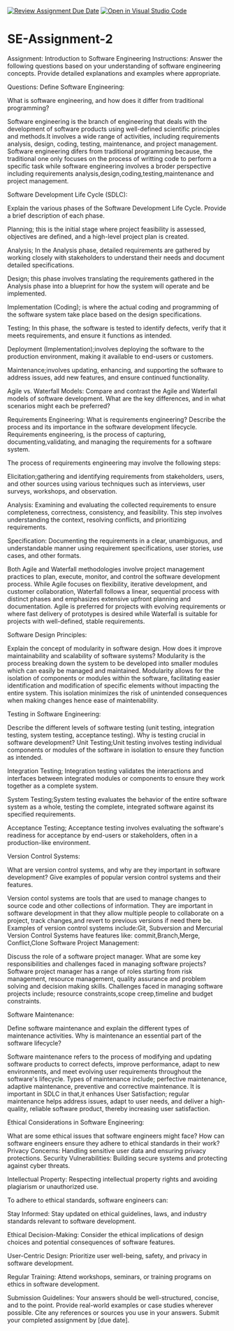 [![Review Assignment Due Date](https://classroom.github.com/assets/deadline-readme-button-24ddc0f5d75046c5622901739e7c5dd533143b0c8e959d652212380cedb1ea36.svg)](https://classroom.github.com/a/-ucQIGTc)
[![Open in Visual Studio Code](https://classroom.github.com/assets/open-in-vscode-718a45dd9cf7e7f842a935f5ebbe5719a5e09af4491e668f4dbf3b35d5cca122.svg)](https://classroom.github.com/online_ide?assignment_repo_id=15221875&assignment_repo_type=AssignmentRepo)
# SE-Assignment-2
Assignment: Introduction to Software Engineering
Instructions:
Answer the following questions based on your understanding of software engineering concepts. Provide detailed explanations and examples where appropriate.

Questions:
Define Software Engineering:

What is software engineering, and how does it differ from traditional programming?

Software engineering is the branch of engineering that deals with  the development of software products using well-defined scientific principles and methods.It involves a wide range of activities, including requirements analysis, design, coding, testing, maintenance, and project management.
Software engineering difers from traditional programming because, the traditional one only focuses on the process of writting code to perform a specific task while software engineering involves a broder perspective including requirements analysis,design,coding,testing,maintenance and project management.

Software Development Life Cycle (SDLC):

Explain the various phases of the Software Development Life Cycle. Provide a brief description of each phase.

Planning; this is the initial stage where project feasibility is assessed, objectives are defined, and a high-level project plan is created.

Analysis; In the Analysis phase, detailed requirements are gathered by working closely with stakeholders to understand their needs and document detailed specifications.


 Design; this phase involves translating the requirements gathered in the Analysis phase into a blueprint for how the system will operate and be implemented.

 Implementation (Coding); is where the actual coding and programming of the software system take place based on the design specifications.

Testing; In this phase, the software is tested to identify defects, verify that it meets requirements, and ensure it functions as intended.

 Deployment (Implementation);involves deploying the software to the production environment, making it available to end-users or customers.

Maintenance;involves updating, enhancing, and supporting the software to address issues, add new features, and ensure continued functionality.

Agile vs. Waterfall Models:
Compare and contrast the Agile and Waterfall models of software development. What are the key differences, and in what scenarios might each be preferred?

Requirements Engineering:
What is requirements engineering? Describe the process and its importance in the software development lifecycle.
Requirements engineering, is the process of capturing, documenting,validating, and managing the requirements for a software system.

The process of requirements engineering may involve the following steps:

Elicitation;gathering and identifying requirements from stakeholders, users, and other sources using various techniques such as interviews, user surveys, workshops, and observation.

Analysis: Examining and evaluating the collected requirements to ensure completeness, correctness, consistency, and feasibility. This step involves understanding the context, resolving conflicts, and prioritizing requirements.

Specification: Documenting the requirements in a clear, unambiguous, and understandable manner using requirement specifications, user stories, use cases, and other formats.

Both Agile and Waterfall methodologies involve project management practices to plan, execute, monitor, and control the software development process.
While Agile focuses on flexibility, iterative development, and customer collaboration, Waterfall follows a linear, sequential process with distinct phases and emphasizes extensive upfront planning and documentation. 
Agile is preferred for projects with evolving requirements or where fast delivery of prototypes is desired while Waterfall is suitable for projects with well-defined, stable requirements.

Software Design Principles:

Explain the concept of modularity in software design. How does it improve maintainability and scalability of software systems?
Modularity is the process breaking down the system to be developed into smaller modules which can easily be managed and maintained.
 Modularity allows for the isolation of components or modules within the software, facilitating easier identification and modification of specific elements without impacting the entire system. This isolation minimizes the risk of unintended consequences when making changes hence ease of maintenability.


Testing in Software Engineering:

Describe the different levels of software testing (unit testing, integration testing, system testing, acceptance testing). Why is testing crucial in software development?
Unit Testing;Unit testing involves testing individual components or modules of the software in isolation to ensure they function as intended.

Integration Testing; Integration testing validates the interactions and interfaces between integrated modules or components to ensure they work together as a complete system.

System Testing;System testing evaluates the behavior of the entire software system as a whole, testing the complete, integrated software against its specified requirements.

Acceptance Testing; Acceptance testing involves evaluating the software's readiness for acceptance by end-users or stakeholders, often in a production-like environment.

Version Control Systems:

What are version control systems, and why are they important in software development? Give examples of popular version control systems and their features.

Version  contol systems are tools that are used to manage changes to source code and other collections of information.
They are important in software development in that they allow multiple people to collaborate on a project, track changes,and revert to previous versions if need there be.
Examples of version control systems include:Git, Subversion and Mercurial
Version Control Systems have features like: commit,Branch,Merge, Conflict,Clone
Software Project Management:

Discuss the role of a software project manager. What are some key responsibilities and challenges faced in managing software projects?
Software project manager has a range of roles starting from risk management, resource management, quality assurance and problem solving and decision making skills.
Challenges faced in managing software projects include; resource constraints,scope creep,timeline and budget constraints.

Software Maintenance:

Define software maintenance and explain the different types of maintenance activities. Why is maintenance an essential part of the software lifecycle?

Software maintenance refers to the process of modifying and updating software products to correct defects, improve performance, adapt to new environments, and meet evolving user requirements throughout the software's lifecycle.
Types of maintenance include; perfective maintenance, adaptive maintenance, preventive and corrective maintenance.
It is important in SDLC in that,it enhances User Satisfaction; regular maintenance helps address issues, adapt to user needs, and deliver a high-quality, reliable software product, thereby increasing user satisfaction.

Ethical Considerations in Software Engineering:

What are some ethical issues that software engineers might face? How can software engineers ensure they adhere to ethical standards in their work?
Privacy Concerns: Handling sensitive user data and ensuring privacy protections.
Security Vulnerabilities: Building secure systems and protecting against cyber threats.

Intellectual Property: Respecting intellectual property rights and avoiding plagiarism or unauthorized use.

To adhere to ethical standards, software engineers can:

Stay Informed: Stay updated on ethical guidelines, laws, and industry standards relevant to software development.

Ethical Decision-Making: Consider the ethical implications of design choices and potential consequences of software features.

User-Centric Design: Prioritize user well-being, safety, and privacy in software development.

Regular Training: Attend workshops, seminars, or training programs on ethics in software development.


Submission Guidelines:
Your answers should be well-structured, concise, and to the point.
Provide real-world examples or case studies wherever possible.
Cite any references or sources you use in your answers.
Submit your completed assignment by [due date].
